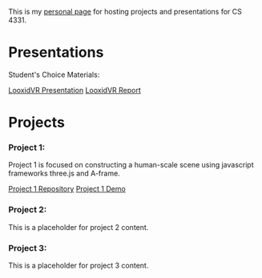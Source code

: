 This is my [personal page](https://defritz.github.io/VirtualRealityProjects/) for hosting projects and presentations for CS 4331.

# Presentations

Student's Choice Materials:

[LooxidVR Presentation](http://slides.com/defritz/looxidvr)
[LooxidVR Report](https://docs.google.com/document/d/15F6ZcYDMS7KjwbVSC__XDGJRfIWCVWCtFGpTO4WQplI/edit?usp=sharing)


# Projects

### Project 1:
Project 1 is focused on constructing a human-scale scene using javascript frameworks three.js and A-frame.

[Project 1 Repository](https://github.com/joyellealina/DreamHomeVR)
[Project 1 Demo](https://joyellealina.github.io/DreamHomeVR/Project1/index.html)

### Project 2:
This is a placeholder for project 2 content.

### Project 3:
This is a placeholder for project 3 content.

